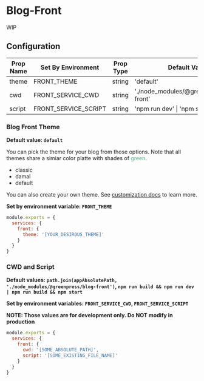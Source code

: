 # Blog-Front

WIP

## Configuration

| Prop Name | Set By Environment   | Prop Type | Default Value                           |
|-----------|----------------------|-----------|-----------------------------------------|
| theme     | FRONT_THEME          | string    | 'default'                               |
| cwd       | FRONT_SERVICE_CWD    | string    | './node_modules/@greenpress/blog-front' |
| script    | FRONT_SERVICE_SCRIPT | string    | 'npm run dev' \| 'npm start'            |

### Blog Front Theme

**Default value: `default`**

You can pick the theme for your blog from those options. Note that all themes share a simiar color platte with shades of <span style="color: #42b983">green</span>.
- classic
- damal 
- default

You can also create your own theme. See [customization docs](https://docs.greenpress.info/guide/customize.html) to learn more.

**Set by environment variable: `FRONT_THEME`**

```js
module.exports = {
  services: {
    front: {
      theme: '[YOUR_DESIROUS_THEME]'
    }
  }
}
```

### CWD and Script

**Default values: `path.join(appAbsolutePath, './node_modules/@greenpress/blog-front')`, `npm run build && npm run dev | npm run build && npm start`**

**Set by environment variables: `FRONT_SERVICE_CWD`, `FRONT_SERVICE_SCRIPT`**

**NOTE: Those values are for development only. Do NOT modify in production**

```js
module.exports = {
  services: {
    front: {
      cwd: '[SOME_ABSOLUTE_PATH]',
      script: '[SOME_EXISTING_FILE_NAME]'
    }
  }
}
```